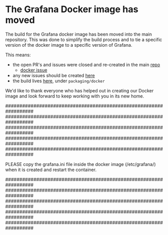 # The Grafana Docker image has moved

The build for the Grafana docker image has been moved into the main repository. This was done to simplify the build process and to tie a specific version of the docker image to a specific version of Grafana.

This means:
- the open PR's and issues were closed and re-created in the main [repo](https://github.com/grafana/grafana)
  - [docker issue](https://github.com/grafana/grafana/issues?q=is%3Aopen+is%3Aissue+label%3A%22comp%3A+docker%22)
- any new issues should be created [here](https://github.com/grafana/grafana/issues)
- the build lives [here](https://github.com/grafana/grafana/tree/master/packaging/docker), under `packaging/docker`

We'd like to thank everyone who has helped out in creating our Docker image and look forward to keep working with you in its new home.

##################################################################
##################################################################
##################################################################
##################################################################
##################################################################

PLEASE copy the grafana.ini file inside the docker image (/etc/grafana/) when it is created and restart the container.

##################################################################
##################################################################
##################################################################
##################################################################
##################################################################